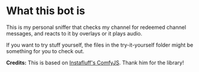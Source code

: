 # What this bot is

This is my personal sniffer that checks my channel for redeemed channel messages, and reacts to it by overlays or it plays audio.  

If you want to try stuff yourself, the files in the try-it-yourself folder might be something for you to check out.

**Credits:**
This is based on [Instafluff's ComfyJS](https://github.com/instafluff/ComfyJS). Thank him for the library!
